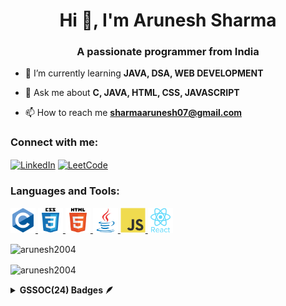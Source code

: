 <h1 align="center">Hi 👋, I'm Arunesh Sharma</h1>
<h3 align="center">A passionate programmer from India</h3>

- 🌱 I’m currently learning **JAVA, DSA, WEB DEVELOPMENT**

- 💬 Ask me about **C, JAVA, HTML, CSS, JAVASCRIPT**

- 📫 How to reach me **sharmaarunesh07@gmail.com**

<h3 align="left">Connect with me:</h3>
<p align="left">
<a href="https://www.linkedin.com/in/arunesh-sharma-96b74632a" target="blank"><img align="center" src="https://raw.githubusercontent.com/rahuldkjain/github-profile-readme-generator/master/src/images/icons/Social/linked-in-alt.svg" alt="LinkedIn" height="30" width="40" /></a>
<a href="https://www.leetcode.com/sharmaarunesh07" target="blank"><img align="center" src="https://raw.githubusercontent.com/rahuldkjain/github-profile-readme-generator/master/src/images/icons/Social/leet-code.svg" alt="LeetCode" height="30" width="40" /></a>
</p>

<h3 align="left">Languages and Tools:</h3>
<p align="left">
  <a href="https://www.cprogramming.com/" target="_blank" rel="noreferrer"> <img src="https://raw.githubusercontent.com/devicons/devicon/master/icons/c/c-original.svg" alt="C" width="40" height="40"/> </a>
  <a href="https://www.w3schools.com/css/" target="_blank" rel="noreferrer"> <img src="https://raw.githubusercontent.com/devicons/devicon/master/icons/css3/css3-original-wordmark.svg" alt="CSS" width="40" height="40"/> </a>
  <a href="https://www.w3.org/html/" target="_blank" rel="noreferrer"> <img src="https://raw.githubusercontent.com/devicons/devicon/master/icons/html5/html5-original-wordmark.svg" alt="HTML" width="40" height="40"/> </a>
  <a href="https://www.java.com" target="_blank" rel="noreferrer"> <img src="https://raw.githubusercontent.com/devicons/devicon/master/icons/java/java-original.svg" alt="Java" width="40" height="40"/> </a>
  <a href="https://developer.mozilla.org/en-US/docs/Web/JavaScript" target="_blank" rel="noreferrer"> <img src="https://raw.githubusercontent.com/devicons/devicon/master/icons/javascript/javascript-original.svg" alt="JavaScript" width="40" height="40"/> </a>
  <a href="https://reactjs.org/" target="_blank" rel="noreferrer"> <img src="https://raw.githubusercontent.com/devicons/devicon/master/icons/react/react-original-wordmark.svg" alt="React" width="40" height="40"/> </a>
</p>

<p><img align="center" src="https://github-readme-stats.vercel.app/api/top-langs?username=arunesh2004&show_icons=true&locale=en&layout=compact" alt="arunesh2004" /></p>

<p><img align="center" src="https://github-readme-streak-stats.herokuapp.com/?user=arunesh2004&" alt="arunesh2004" /></p>

<details>	
  <summary><b>GSSOC(24) Badges 🪶</b></summary><br>
  <div align="center" style="display: flex; flex-wrap: wrap; gap: 10px;">
    <a href="https://gssoc.girlscript.tech/leaderboard">
      <img src="https://raw.githubusercontent.com/GSSoC24/Postman-Challenge/main/docs/assets/Postman%20White.png" width="100px" height="100px" />
      <img src="https://raw.githubusercontent.com/GSSoC24/Postman-Challenge/main/docs/assets/1.png" width="100px" height="100px" />
      <img src="https://raw.githubusercontent.com/GSSoC24/Postman-Challenge/main/docs/assets/2.png" width="100px" height="100px" />
      <img src="https://raw.githubusercontent.com/GSSoC24/Postman-Challenge/main/docs/assets/3.png" width="100px" height="100px" />
      <img src="https://raw.githubusercontent.com/GSSoC24/Postman-Challenge/main/docs/assets/4.png" width="100px" height="100px" />
      <img src="https://raw.githubusercontent.com/GSSoC24/Postman-Challenge/main/docs/assets/5.png" width="100px" height="100px" />
      <img src="https://raw.githubusercontent.com/GSSoC24/Postman-Challenge/main/docs/assets/6.png" width="105px" height="105px" />
      <img src="https://raw.githubusercontent.com/GSSoC24/Postman-Challenge/main/docs/assets/7.png" width="100px" height="100px" />
      <img src="https://raw.githubusercontent.com/GSSoC24/Postman-Challenge/main/docs/assets/8.png" width="100px" height="100px" />
      <img src="https://raw.githubusercontent.com/GSSoC24/Contributor/refs/heads/main/assets/Code%20Luminary.png" width="105px" height="105px" />
      <img src="https://raw.githubusercontent.com/GSSoC24/Contributor/refs/heads/main/assets/Git%20Explorer.png" width="100px" height="100px" />
      <img src="https://raw.githubusercontent.com/GSSoC24/Contributor/refs/heads/main/assets/Pull%20Expert.png" width="100px" height="100px" />
    </a>
  </div>
</details>
